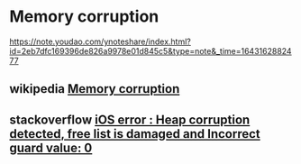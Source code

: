 # Memory corruption

https://note.youdao.com/ynoteshare/index.html?id=2eb7dfc169396de826a9978e01d845c5&type=note&_time=1643162882477

## wikipedia [Memory corruption](https://en.wikipedia.org/wiki/Memory_corruption)





## stackoverflow [iOS error : Heap corruption detected, free list is damaged and Incorrect guard value: 0](https://stackoverflow.com/questions/52420160/ios-error-heap-corruption-detected-free-list-is-damaged-and-incorrect-guard-v)